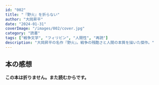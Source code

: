 ```yaml
---
id: "002"
title: "『野火』を折らない"
author: "大岡昇平"
date: "2024-01-31"
coverImage: "/images/002/cover.jpg"
category: "読書"
tags: ["戦争文学", "フィリピン", "人間性", "再読"]
description: "大岡昇平の名作『野火』。戦争の残酷さと人間の本質を描いた傑作。"
---
```


## 本の感想

**この本は折りません。また読むからです。**